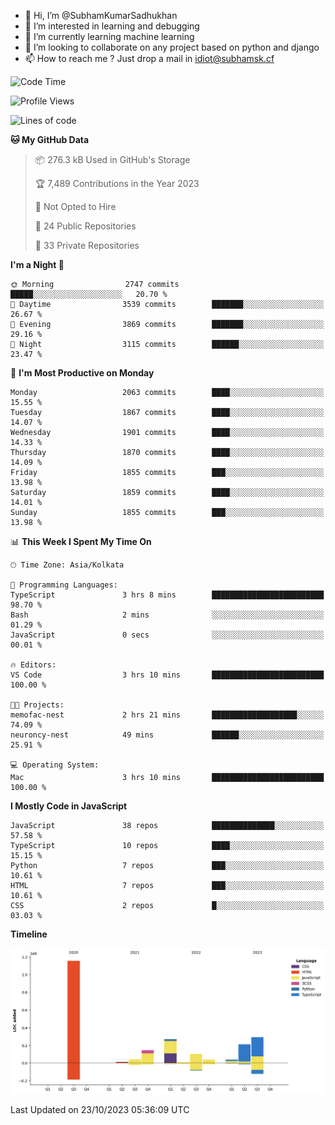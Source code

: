 - 👋 Hi, I’m @SubhamKumarSadhukhan
- 👀 I’m interested in learning and debugging
- 🌱 I’m currently learning machine learning
- 💞️ I’m looking to collaborate on any project based on python and django
- 📫 How to reach me ?
      Just drop a mail in idiot@subhamsk.cf

<!---
SubhamKumarSadhukhan/SubhamKumarSadhukhan is a ✨ special ✨ repository because its `README.md` (this file) appears on your GitHub profile.
You can click the Preview link to take a look at your changes.
--->


<!--START_SECTION:waka-->
![Code Time](http://img.shields.io/badge/Code%20Time-1%2C597%20hrs%2045%20mins-blue)

![Profile Views](http://img.shields.io/badge/Profile%20Views-1-blue)

![Lines of code](https://img.shields.io/badge/From%20Hello%20World%20I%27ve%20Written-2.3%20million%20lines%20of%20code-blue)

**🐱 My GitHub Data** 

> 📦 276.3 kB Used in GitHub's Storage 
 > 
> 🏆 7,489 Contributions in the Year 2023
 > 
> 🚫 Not Opted to Hire
 > 
> 📜 24 Public Repositories 
 > 
> 🔑 33 Private Repositories 
 > 
**I'm a Night 🦉** 

```text
🌞 Morning                2747 commits        █████░░░░░░░░░░░░░░░░░░░░   20.70 % 
🌆 Daytime                3539 commits        ███████░░░░░░░░░░░░░░░░░░   26.67 % 
🌃 Evening                3869 commits        ███████░░░░░░░░░░░░░░░░░░   29.16 % 
🌙 Night                  3115 commits        ██████░░░░░░░░░░░░░░░░░░░   23.47 % 
```
📅 **I'm Most Productive on Monday** 

```text
Monday                   2063 commits        ████░░░░░░░░░░░░░░░░░░░░░   15.55 % 
Tuesday                  1867 commits        ████░░░░░░░░░░░░░░░░░░░░░   14.07 % 
Wednesday                1901 commits        ████░░░░░░░░░░░░░░░░░░░░░   14.33 % 
Thursday                 1870 commits        ████░░░░░░░░░░░░░░░░░░░░░   14.09 % 
Friday                   1855 commits        ███░░░░░░░░░░░░░░░░░░░░░░   13.98 % 
Saturday                 1859 commits        ████░░░░░░░░░░░░░░░░░░░░░   14.01 % 
Sunday                   1855 commits        ███░░░░░░░░░░░░░░░░░░░░░░   13.98 % 
```


📊 **This Week I Spent My Time On** 

```text
🕑︎ Time Zone: Asia/Kolkata

💬 Programming Languages: 
TypeScript               3 hrs 8 mins        █████████████████████████   98.70 % 
Bash                     2 mins              ░░░░░░░░░░░░░░░░░░░░░░░░░   01.29 % 
JavaScript               0 secs              ░░░░░░░░░░░░░░░░░░░░░░░░░   00.01 % 

🔥 Editors: 
VS Code                  3 hrs 10 mins       █████████████████████████   100.00 % 

🐱‍💻 Projects: 
memofac-nest             2 hrs 21 mins       ███████████████████░░░░░░   74.09 % 
neuroncy-nest            49 mins             ██████░░░░░░░░░░░░░░░░░░░   25.91 % 

💻 Operating System: 
Mac                      3 hrs 10 mins       █████████████████████████   100.00 % 
```

**I Mostly Code in JavaScript** 

```text
JavaScript               38 repos            ██████████████░░░░░░░░░░░   57.58 % 
TypeScript               10 repos            ████░░░░░░░░░░░░░░░░░░░░░   15.15 % 
Python                   7 repos             ███░░░░░░░░░░░░░░░░░░░░░░   10.61 % 
HTML                     7 repos             ███░░░░░░░░░░░░░░░░░░░░░░   10.61 % 
CSS                      2 repos             █░░░░░░░░░░░░░░░░░░░░░░░░   03.03 % 
```



**Timeline**

![Lines of Code chart](https://raw.githubusercontent.com/SubhamKumarSadhukhan/SubhamKumarSadhukhan/main/assets/bar_graph.png)


 Last Updated on 23/10/2023 05:36:09 UTC
<!--END_SECTION:waka-->
